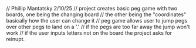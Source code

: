 // Phillip Mantatsky 2/10/25
// project creates basic peg game with two boards, one being the changing board
// the other being the "coordinates" basically how the user can change it
// peg game allows user to jump pegs over other pegs to land on a '.'
// if the pegs are too far away the jump won't work
// if the user inputs letters not on the board the project asks for reinupt.
